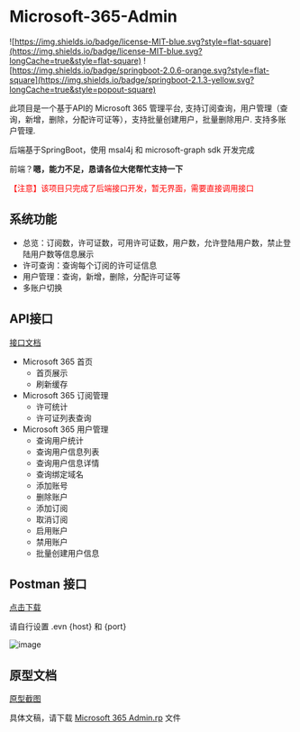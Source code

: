 # Microsoft-365-Admin
 
![https://img.shields.io/badge/license-MIT-blue.svg?style=flat-square](https://img.shields.io/badge/license-MIT-blue.svg?longCache=true&style=flat-square)
![https://img.shields.io/badge/springboot-2.0.6-orange.svg?style=flat-square](https://img.shields.io/badge/springboot-2.1.3-yellow.svg?longCache=true&style=popout-square)

此项目是一个基于API的 Microsoft 365 管理平台, 支持订阅查询，用户管理（查询，新增，删除，分配许可证等），支持批量创建用户，批量删除用户. 支持多账户管理.

后端基于SpringBoot，使用 msal4j 和 microsoft-graph sdk 开发完成

前端？**嗯，能力不足，恳请各位大佬帮忙支持一下**

<font color="#ff0000">【注意】该项目只完成了后端接口开发，暂无界面，需要直接调用接口</font>

## 系统功能

- 总览：订阅数，许可证数，可用许可证数，用户数，允许登陆用户数，禁止登陆用户数等信息展示
- 许可查询：查询每个订阅的许可证信息
- 用户管理：查询，新增，删除，分配许可证等
- 多账户切换

## API接口

[接口文档](https://github.com/6mb/Microsoft-365-Admin/blob/master/Microsoft%20365%20Admin.md)

- Microsoft 365 首页
    - 首页展示
    - 刷新缓存
- Microsoft 365 订阅管理
    - 许可统计
    - 许可证列表查询
- Microsoft 365 用户管理
    - 查询用户统计
    - 查询用户信息列表
    - 查询用户信息详情
    - 查询绑定域名
    - 添加账号
    - 删除账户
    - 添加订阅
    - 取消订阅
    - 启用账户
    - 禁用账户
    - 批量创建用户信息
## Postman 接口

 [点击下载](https://raw.githubusercontent.com/6mb/Microsoft-365-Admin/master/.github/Microsoft%20365%20Admin.postman_collection.json)

请自行设置 .evn  {host} 和 {port}

![image](https://github.com/6mb/Microsoft-365-Admin/blob/master/.github/接口.png)


## 原型文档

[原型截图](https://github.com/6mb/Microsoft-365-Admin/blob/master/Azure.md)

具体文稿，请下载 [Microsoft 365 Admin.rp](https://raw.githubusercontent.com/6mb/Microsoft-365-Admin/master/.github/Microsoft%20365%20Admin.rp) 文件

## 
